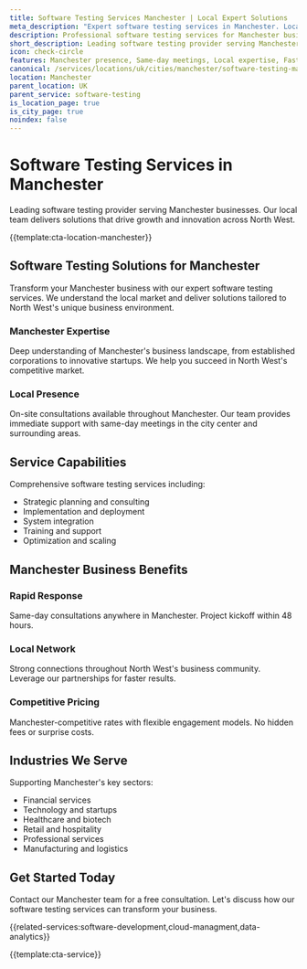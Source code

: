 ```yaml
---
title: Software Testing Services Manchester | Local Expert Solutions
meta_description: "Expert software testing services in Manchester. Local team, same-day consultations, proven results. Transform your business today."
description: Professional software testing services for Manchester businesses
short_description: Leading software testing provider serving Manchester and North West.
icon: check-circle
features: Manchester presence, Same-day meetings, Local expertise, Fast deployment, Competitive rates, Proven track record
canonical: /services/locations/uk/cities/manchester/software-testing-manchester.html
location: Manchester
parent_location: UK
parent_service: software-testing
is_location_page: true
is_city_page: true
noindex: false
---
```


# Software Testing Services in Manchester

Leading software testing provider serving Manchester businesses. Our local team delivers solutions that drive growth and innovation across North West.

{{template:cta-location-manchester}}

## Software Testing Solutions for Manchester

Transform your Manchester business with our expert software testing services. We understand the local market and deliver solutions tailored to North West's unique business environment.

### Manchester Expertise

Deep understanding of Manchester's business landscape, from established corporations to innovative startups. We help you succeed in North West's competitive market.

### Local Presence

On-site consultations available throughout Manchester. Our team provides immediate support with same-day meetings in the city center and surrounding areas.

## Service Capabilities

Comprehensive software testing services including:
- Strategic planning and consulting
- Implementation and deployment
- System integration
- Training and support
- Optimization and scaling

## Manchester Business Benefits

### Rapid Response
Same-day consultations anywhere in Manchester. Project kickoff within 48 hours.

### Local Network
Strong connections throughout North West's business community. Leverage our partnerships for faster results.

### Competitive Pricing
Manchester-competitive rates with flexible engagement models. No hidden fees or surprise costs.

## Industries We Serve

Supporting Manchester's key sectors:
- Financial services
- Technology and startups
- Healthcare and biotech
- Retail and hospitality
- Professional services
- Manufacturing and logistics

## Get Started Today

Contact our Manchester team for a free consultation. Let's discuss how our software testing services can transform your business.

{{related-services:software-development,cloud-managment,data-analytics}}

{{template:cta-service}}
